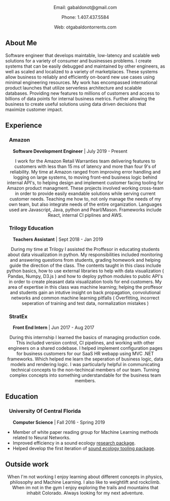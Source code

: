 
  <p align="center">Email: gabaldonot@gmail.com</p>
  <p align="center">Phone: 1.407.437.5584</p>
  <p align="center">Web: otgabaldontorrents.com</p>
  
## About Me

Software engineer that develops maintable, low-latency and scalable web solutions for a variety of consumer and businesses problems. I create systems that can be easily debugged and maintained by other engineers, as well as scaled and localized to a variety of marketplaces. These systems allow business to reliably and efficiently on-board new use cases using minimal engineering resources. My work has encompassed international product launches that utilize serverless architecture and scalable databases. Providing new features to millions of customers and access to billions of data points for internal business metrics. Further allowing the business to create useful solutions using data driven decisions that maximize customer impact.

## Experience

### &nbsp;&nbsp; **Amazon**
 &nbsp;&nbsp;&nbsp;&nbsp;&nbsp; **Software Development Engineer** | July 2019 - Present   

<p align="center">I work for the Amazon Retail Warranties team delivering features to customers with less than 15 ms of latency and more than four 9's of reliability. My time at Amazon ranged from improving error handling and logging on large systems, to moving front-end business logic behind internal API's, to helping design and implement customer facing tooling for Amazon product managment. These projects involved working cross-team in order to provide easily exandable solutions while serving current customer needs. Teaching me how to, not only manage the needs of my own team, but also integrate needs of the entire organization. Languages used are Javascript, Java, python and Pearl/Mason. Frameworks include React, internal CI piplines and AWS.</p>
 
### &nbsp;&nbsp; **Trilogy Education**
 &nbsp;&nbsp;&nbsp;&nbsp;&nbsp; **Teachers Assistant** | Sept 2018 - Jan 2019 
 
 <p align="center">During my time at Trilogy I assisted the Proffesor in educating students about data visualization in python. My responsibilities included monitoring and answering questions from students, grading homework and helping guide the direction of the class. The contents taught in this class include python basics, how to use external libraries to help with data visualization ( Pandas, Numpy, D3.js ) and how to deploy python modules to public API's in order to create pleasant data visualization tools for end customers. My area of expertise in this class was machine learning; helping the proffesor and students gain an intutive insight on back propagation, convolutional networks and common machine learning pitfalls ( Overfitting, incorrect seperation of training and test data, normalization mistakes  )</p>
 
### &nbsp;&nbsp; **StratEx**
 &nbsp;&nbsp;&nbsp;&nbsp;&nbsp; **Front End Intern** | Jun 2017 - Aug 2017
 
  <p align="center">During this internship I learned the basics of managing production code. This included version control, CI pipelines, and working with other engineers on a shared codebase. I helped implement configuration pages for business customers for our SaaS HR webapp using MVC .NET frameworks. Which helped me learn the seperation of business logic, data models and rendering logic. I was particularly helpful in communicating technical concepts to the non-techincal members of our team. Turning complex concepts into something understandable for the business team members.</p>


## Education

### &nbsp;&nbsp; **University Of Central Florida**
 &nbsp;&nbsp;&nbsp;&nbsp;&nbsp; **Computer Science** | Fall 2016 - Spring 2019
 
 * Member of white paper reading group for Machine Learning methods related to Neural Networks.
 * Improved efficiency in a sound ecology [research package](https://github.com/OtGabaldon/soundecology).
 * Helped develop the first iteration of [sound ecology tooling package](https://github.com/jonathanbeever/mangrove).

## Outside work

<p align="center">When I'm not working I enjoy learning about different concepts in physics, philosophy and Machine Learning. I also like to weightlift and rockclimb. When im not in the gym I enjoy exploring the trails and mountains that inhabit Colorado. Always looking for my next adventure.</p>


